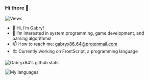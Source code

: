 ### Hi there 👋

![Views](https://komarev.com/ghpvc/?username=Gabryx64)

- 👋 Hi, I’m Gabry!
- 👀 I’m interested in system programming, game development, and parsing algorithms!
- 📫 How to reach me: gabryx86_64@protonmail.com
- 🏗️ Currently working on FrontScript, a programming language

![Gabryx64's github stats](https://github-readme-stats.vercel.app/api?username=Gabryx64&theme=dark&show_icons=true)

![My languages](https://github-readme-stats.vercel.app/api/top-langs/?username=Gabryx64&theme=dark&show_icons=true)
